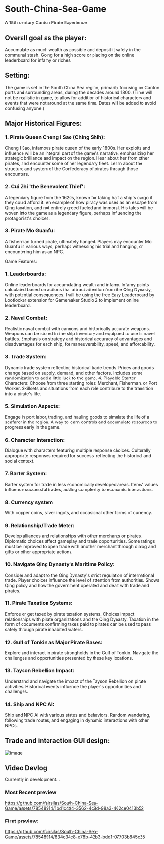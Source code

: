 # South-China-Sea-Game
A 18th century Canton Pirate Experience

## Overall goal as the player:
Accumulate as much wealth as possible and deposit it safely in the communal stash.
Going for a high score or placing on the online leaderboard for infamy or riches.

## Setting:
The game is set in the South China Sea region, primarily focusing on Canton ports and surrounding areas, during the decades around 1800.
(Time will not be realistic in game, to allow for addition of historical characters and events that were not around at the same time. Dates will be added to avoid confusing anyone.) 

## Major Historical Figures:
### 1.	Pirate Queen Cheng I Sao (Ching Shih):
Cheng I Sao, infamous pirate queen of the early 1800s.
Her exploits and influence will be an integral part of the game's narrative, emphasizing her strategic brilliance and impact on the region.
Hear about her from other pirates, and encounter some of her legendary fleet.
Learn about the structure and system of the Confederacy of pirates through those encounters.

### 2.	Cui Zhi 'the Benevolent Thief':
A legendary figure from the 1620s, known for taking half a ship's cargo if they could afford it.
An example of how piracy was used as an escape from Qing taxation, and not entirely greed fueled and immoral.
His tales will be woven into the game as a legendary figure, perhaps influencing the protagonist's choices.

### 3.	Pirate Mo Guanfu:
A fisherman turned pirate, ultimately hanged.
Players may encounter Mo Guanfu in various ways, perhaps witnessing his trial and hanging, or encountering him as an NPC.

Game Features:

### 1.	Leaderboards:
Online leaderboards for accumulating wealth and infamy.
Infamy points calculated based on actions that attract attention from the Qing Dynasty, with potential consequences.
I will be using the free Easy Leaderboard by Lootlocker extension for Gamemaker Studio 2 to implement online leaderboard.

### 2.	Naval Combat:
Realistic naval combat with cannons and historically accurate weapons.
Weapons can be stored in the ship inventory and equipped to use in navel battles.
Emphasis on strategy and historical accuracy of advantages and disadvantages for each ship, for maneuverability, speed, and affordability.

### 3.	Trade System:
Dynamic trade system reflecting historical trade trends.
Prices and goods change based on supply, demand, and other factors. Includes some randomization to add a little luck to the game.
4.	Playable Starter Characters:
Choose from three starting roles: Merchant, Fisherman, or Port Worker.
Skillsets and situations from each role contribute to the transition into a pirate's life.

### 5.	Simulation Aspects:
Engage in port labor, trading, and hauling goods to simulate the life of a seafarer in the region.
A way to learn controls and accumulate resources to progress early in the game.

### 6.	Character Interaction:
Dialogue with characters featuring multiple response choices.
Culturally appropriate responses required for success, reflecting the historical and social context.

### 7.	Barter System: 
Barter system for trade in less economically developed areas.
Items' values influence successful trades, adding complexity to economic interactions.


### 8.	Currency system
With copper coins, silver ingots, and occasional other forms of currency.

### 9.	Relationship/Trade Meter:
Develop alliances and relationships with other merchants or pirates.
Diplomatic choices affect gameplay and trade opportunities. Some ratings must be improved to open trade with another merchant through dialog and gifts or other appropriate actions.

### 10.	Navigate Qing Dynasty's Maritime Policy:
Consider and adapt to the Qing Dynasty's strict regulation of international trade.
Player choices influence the level of attention from authorities.
Shows Qing policy and how the government operated and dealt with trade and pirates.

### 11.	Pirate Taxation Systems:
Enforce or get taxed by pirate taxation systems.
Choices impact relationships with pirate organizations and the Qing Dynasty. Taxation in the form of documents confirming taxes paid to pirates can be used to pass safely through pirate inhabited waters.

### 12.	Gulf of Tonkin as Major Pirate Bases:
Explore and interact in pirate strongholds in the Gulf of Tonkin.
Navigate the challenges and opportunities presented by these key locations.

### 13.	Tayson Rebellion Impact:
Understand and navigate the impact of the Tayson Rebellion on pirate activities.
Historical events influence the player's opportunities and challenges.

### 14.	Ship and NPC AI:
Ship and NPC AI with various states and behaviors.
Random wandering, following trade routes, and engaging in dynamic interactions with other NPCs.

## Trade and interaction GUI design:
![image](https://github.com/fairsilas/South-China-Sea-Game/assets/78548914/5a1cd6a0-009a-4b4d-a667-26ba0905f5e8)



## Video Devlog
Currently in development...

### Most Recent preview
https://github.com/fairsilas/South-China-Sea-Game/assets/78548914/1bd1c494-3562-4c8d-98a3-462ce0413b52



### First preview:
https://github.com/fairsilas/South-China-Sea-Game/assets/78548914/834c34c8-e78b-42b3-bdd1-07703b845c25

